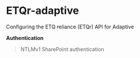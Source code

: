 # ETQr-adaptive

Configuring the ETQ reliance (ETQr) API for Adaptive

**Authentication**

>NTLMv1 SharePoint authentication
